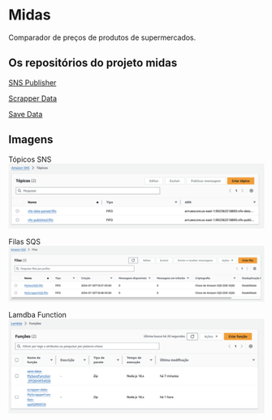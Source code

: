 # Midas

Comparador de preços de produtos de supermercados.

## Os repositórios do projeto midas

[SNS Publisher](https://github.com/aninhabort/sns-publisher)

[Scrapper Data](https://github.com/aninhabort/scrapper-data)

[Save Data](https://github.com/aninhabort/save-data)

## Imagens 
Tópicos SNS
<img src="./imgs/sns-topicos.png" alt="Tópicos SNS" />

Filas SQS
<img src="./imgs/sqs-filas.png" alt="Filas SQS" />

Lamdba Function
<img src="./imgs/lambda-funcoes.png" alt="Funções Lambda" />
